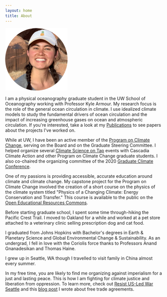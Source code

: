 ```yaml
---
layout: home
title: About
---
```

<img src="/assets/photo.png" width="200" height="200" />

I am a physical oceanography graduate student in the UW School of Oceanography working with Professor Kyle Armour. My research focus is the role of the general ocean circulation in climate. I use idealized climate models to study the fundamental drivers of ocean circulation and the impact of increasing greenhouse gases on ocean and atmospheric circulation. If you're interested, take a look at my [Publications](/publications.md) to see papers about the projects I've worked on. 

While at UW, I have been an active member of the [Program on Climate Change](https://pcc.uw.edu/), serving on the Board and on the Graduate Steering Committee. I helped organize several [Climate Science on Tap](http://cascadiaclimateaction.org/on-tap/) events with Cascadia Climate Action and other Program on Climate Change graduate students. I also co-chaired the organizing committee of the 2020 [Graduate Climate Conference](http://graduateclimateconference.com/).   

One of my passions is providing accessible, accurate education around climate and climate change. My capstone project for the Program on Climate Change involved the creation of a short course on the physics of the climate system titled "Physics of a Changing Climate: Energy Conservation and Transfer." This course is available to the public on the [Open Educational Resources Commons](https://oercommons.org/courses/physics-of-a-changing-climate-energy-conservation-and-transfer). 

Before starting graduate school, I spent some time through-hiking the Pacific Crest Trail. I moved to Oakland for a while and worked at a pet store attached to a veterinary clinic selling prescription dog and cat food. 

I graduated from Johns Hopkins with Bachelor's degrees in Earth & Planetary Science and Global Environmental Change & Sustainability. As an undergrad, I fell in love with the Coriolis force thanks to Professors Anand Gnanadesikan and Thomas Haine.  

I grew up in Seattle, WA though I travelled to visit family in China almost every summer. 

In my free time, you are likely to find me organizing against imperialism for a just and lasting peace. This is how I am fighting for climate justice and liberation from oppression. To learn more, check out [Resist US-Led War Seattle](https://www.instagram.com/resist.seattle/) and this [blog post](/_posts/2023-11-23-APEC-UAW.markdown) I wrote about free trade agreements.
